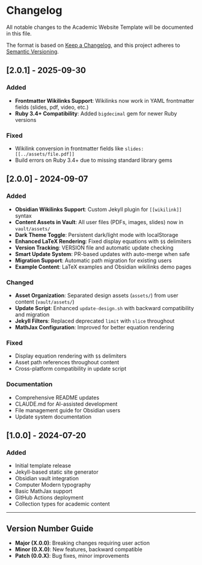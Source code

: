 # Changelog

All notable changes to the Academic Website Template will be documented in this file.

The format is based on [Keep a Changelog](https://keepachangelog.com/en/1.0.0/),
and this project adheres to [Semantic Versioning](https://semver.org/spec/v2.0.0.html).

## [2.0.1] - 2025-09-30

### Added
- **Frontmatter Wikilinks Support**: Wikilinks now work in YAML frontmatter fields (slides, pdf, video, etc.)
- **Ruby 3.4+ Compatibility**: Added `bigdecimal` gem for newer Ruby versions

### Fixed
- Wikilink conversion in frontmatter fields like `slides: [[../assets/file.pdf]]`
- Build errors on Ruby 3.4+ due to missing standard library gems

## [2.0.0] - 2024-09-07

### Added
- **Obsidian Wikilinks Support**: Custom Jekyll plugin for `[[wikilink]]` syntax
- **Content Assets in Vault**: All user files (PDFs, images, slides) now in `vault/assets/`
- **Dark Theme Toggle**: Persistent dark/light mode with localStorage
- **Enhanced LaTeX Rendering**: Fixed display equations with `$$` delimiters
- **Version Tracking**: VERSION file and automatic update checking
- **Smart Update System**: PR-based updates with auto-merge when safe
- **Migration Support**: Automatic path migration for existing users
- **Example Content**: LaTeX examples and Obsidian wikilinks demo pages

### Changed
- **Asset Organization**: Separated design assets (`assets/`) from user content (`vault/assets/`)
- **Update Script**: Enhanced `update-design.sh` with backward compatibility and migration
- **Jekyll Filters**: Replaced deprecated `limit` with `slice` throughout
- **MathJax Configuration**: Improved for better equation rendering

### Fixed
- Display equation rendering with `$$` delimiters
- Asset path references throughout content
- Cross-platform compatibility in update script

### Documentation
- Comprehensive README updates
- CLAUDE.md for AI-assisted development
- File management guide for Obsidian users
- Update system documentation

## [1.0.0] - 2024-07-20

### Added
- Initial template release
- Jekyll-based static site generator
- Obsidian vault integration
- Computer Modern typography
- Basic MathJax support
- GitHub Actions deployment
- Collection types for academic content

---

## Version Number Guide

- **Major (X.0.0)**: Breaking changes requiring user action
- **Minor (0.X.0)**: New features, backward compatible
- **Patch (0.0.X)**: Bug fixes, minor improvements